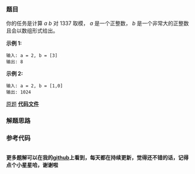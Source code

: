 ### 题目
你的任务是计算  _a_ _b_  对 1337 取模， _a_ 是一个正整数， _b_ 是一个非常大的正整数且会以数组形式给出。

**示例 1:**

    
    
    输入: a = 2, b = [3]
    输出: 8
    

**示例  2:**

    
    
    输入: a = 2, b = [1,0]
    输出: 1024

[原题](https://leetcode-cn.com/problems/super-pow/)    **[代码文件]()**


### 解题思路




### 参考代码

```go


```




**更多题解可以在我的[github](https://github.com/LZH139/leetcode_Go)上看到，每天都在持续更新，觉得还不错的话，记得点个小星星哈，谢谢啦**
